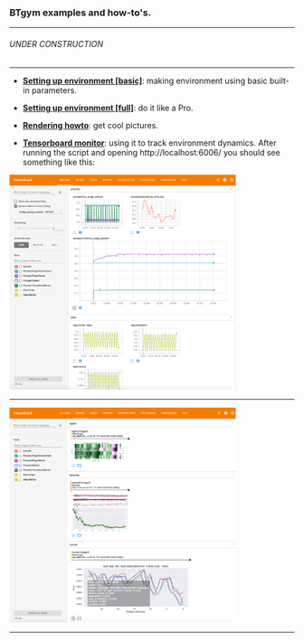 ### BTgym examples and how-to's.
****
###### UNDER CONSTRUCTION
****
- **[Setting up environment [basic]](./setting_up_environment_basic.ipynb)**: making environment using basic built-in parameters.

- **[Setting up environment [full]](./setting_up_environment_full.ipynb)**: do it like a Pro.
 
- **[Rendering howto](./rendering_howto.ipynb)**: get cool pictures.

- **[Tensorboard monitor](./tensorboard_monitor.ipynb)**: using it to track environment dynamics.
 After running the script and opening http://localhost:6006/ you should see something like this:

[<img src="./img/tb_1_2017-07-06.png " width="400">](./img/tb_1_2017-07-06.png)
***
[<img src="./img/tb_2_2017-07-06.png " width="400">](./img/tb_2_2017-07-06.png)


****

 
  
 